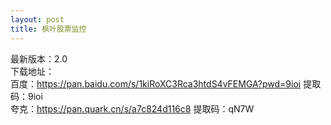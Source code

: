 ```yaml
---
layout: post
title: 枫叶股票监控
---
```


最新版本：2.0 <br>
下载地址：<br>百度：https://pan.baidu.com/s/1kiRoXC3Rca3htdS4vFEMGA?pwd=9ioi  提取码：9ioi<br>
夸克：https://pan.quark.cn/s/a7c824d116c8   提取码：qN7W<br>

